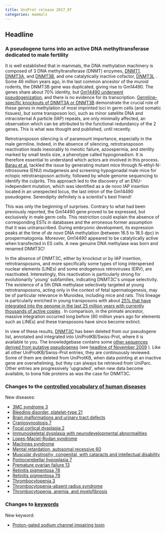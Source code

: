 ```yaml
---
title: UniProt release 2017_07
categories: mammals
---
```


## Headline

### A pseudogene turns into an active DNA methyltransferase dedicated to male fertility

It is well established that in mammals, the DNA methylation machinery is composed of 3 DNA methyltransferase (DNMT) enzymes, [DNMT1](http://www.uniprot.org/uniprot/?query=gene:dnmt1+AND+taxonomy:337687+AND+reviewed:yes), [DNMT3A](http://www.uniprot.org/uniprot/?query=gene:dnmt3a+AND+taxonomy:337687+AND+reviewed:yes), and [DNMT3B](http://www.uniprot.org/uniprot/?query=gene:dnmt3b+AND+taxonomy:337687+AND+reviewed:yes), and one catalytically inactive cofactor, [DNMT3L](http://www.uniprot.org/uniprot/?query=gene:dnmt3l+AND+taxonomy:337687+AND+reviewed:yes) . Some 46 million years ago, in the last common ancestor of the muroid rodents, the DNMT3B gene was duplicated, giving rise to Gm14490. The genes share about 70% identity, but [Gm14490 underwent pseudogenization](https://www.ncbi.nlm.nih.gov/pubmed/15203217), and there is no evidence for its transcription. [Germline-specific knockouts of DNMT3A or DNMT3B](https://www.ncbi.nlm.nih.gov/pubmed/15215868,17616512) demonstrate the crucial role of these genes in methylation of most imprinted loci in germ cells (and somatic tissues), but some transposon loci, such as minor satellite DNA and intracisternal A particle (IAP) repeats, are only minimally affected, an observation which can be attributed to the functional redundancy of the 2 genes. This is what was thought and published, until recently.

Retrotransposon silencing is of paramount importance, especially in the male germline. Indeed, in the absence of silencing, retrotransposon reactivation leads inexorably to meiotic failure, azoospermia, and sterility marked by small testis size, a phenotype called hypogonadism. It is therefore essential to understand which actors are involved in this process. [Barau et al.](https://www.ncbi.nlm.nih.gov/pubmed/27856912) tackled the issue by generating mutant mice through N-ethyl-N-nitrosourea (ENU) mutagenesis and screening hypogonadal male mice for ectopic retrotransposon activity, followed by whole genome sequencing to identify the culprits. This approach led to the discovery of an ENU-independent mutation, which was identified as a de novo IAP insertion located in an unexpected locus, the last intron of the Gm14490 pseudogene. Serendipity definitely is a scientist's best friend!

This was only the beginning of surprises. Contrary to what had been previously reported, the Gm14490 gene proved to be expressed, but exclusively in male germ cells. This restriction could explain the absence of corresponding ESTs in databases and the erroneous former assumption that it was untranscribed. During embryonic development, its expression peaks at the time of *de novo* DNA methylation (between 16.5 to 18.5 dpc) in prospermatogonia. Moreover, Gm14490 appeared to be catalytically active when transfected in ES cells. A new genuine DNA methylase was born and renamed DNMT3C!

In the absence of DNMT3C, either by knockout or by IAP insertion, retrotransposons, and more specifically some types of long interspersed nuclear elements (LINEs) and some endogenous retroviruses (ERV), are reactivated. Interestingly, this reactivation is particularly strong for evolutionarily 'young' subfamilies, indicating DNMT3C's unique selectivity. The existence of a 5th DNA methylase selectively targeted at young retrotransposons, acting only in the context of fetal spermatogenesis, may be of particular relevance in Muroidea, including mice and rats. This lineage is particularly enriched in young transposons with about [25% that have integrated into the genome in the last 25 million years with currently thousands of active copies](https://www.ncbi.nlm.nih.gov/pubmed/12466850) . In comparison, in the primate ancestor, massive integration occurred long before (80 million years ago for elements such as LINEs) and these transposons have since become extinct.

In view of these results, [DNMT3C](http://www.uniprot.org/uniprot/?query=gene:dnmt3c+AND+reviewed:yes) has been deleted from our pseudogene list, annotated and integrated into UniProtKB/Swiss-Prot, where it is available to you. The knowledgebase contains some [other sequences derived from putative pseudogenes](http://www.uniprot.org/uniprot/?query=existence:uncertain+AND+pseudogene) (see [headline of November 2009](http://www.uniprot.org/news/2009/11/24/release) ). Like all other UniProtKB/Swiss-Prot entries, they are continuously reviewed. Some of them are deleted from UniProtKB, when data pointing at an inactive gene are overwhelming, but they can always be retrieved from UniParc. Other entries are progressively 'upgraded', when new data become available, to bona fide proteins as was the case for DNMT3C.

### Changes to the [controlled vocabulary of human diseases](http://www.uniprot.org/docs/humdisease)

New diseases:

-   [3MC syndrome 3](http://www.uniprot.org/diseases/DI-04982)
-   [Bleeding disorder, platelet-type 21](http://www.uniprot.org/diseases/DI-04984)
-   [Brain malformations and urinary tract defects](http://www.uniprot.org/diseases/DI-04979)
-   [Craniosynostosis 7](http://www.uniprot.org/diseases/DI-04994)
-   [Focal cortical dysplasia 2](http://www.uniprot.org/diseases/DI-04980)
-   [Immunoskeletal dysplasia with neurodevelopmental abnormalities](http://www.uniprot.org/diseases/DI-04990)
-   [Lopes-Maciel-Rodan syndrome](http://www.uniprot.org/diseases/DI-04988)
-   [MacInnes syndrome](http://www.uniprot.org/diseases/DI-04991)
-   [Mental retardation, autosomal recessive 60](http://www.uniprot.org/diseases/DI-04989)
-   [Muscular dystrophy, congenital, with cataracts and intellectual disability](http://www.uniprot.org/diseases/DI-04992)
-   [Pontocerebellar hypoplasia 7](http://www.uniprot.org/diseases/DI-04978)
-   [Premature ovarian failure 13](http://www.uniprot.org/diseases/DI-04986)
-   [Retinitis pigmentosa 78](http://www.uniprot.org/diseases/DI-04985)
-   [Retinitis pigmentosa 79](http://www.uniprot.org/diseases/DI-04983)
-   [Thrombocytopenia 3](http://www.uniprot.org/diseases/DI-04981)
-   [Thrombocytopenia-absent radius syndrome](http://www.uniprot.org/diseases/DI-04993)
-   [Thrombocytopenia, anemia, and myelofibrosis](http://www.uniprot.org/diseases/DI-04987)

### Changes to [keywords](http://www.uniprot.org/docs/keywlist)

New keyword:

-   [Proton-gated sodium channel impairing toxin](http://www.uniprot.org/keywords/KW-1275)
